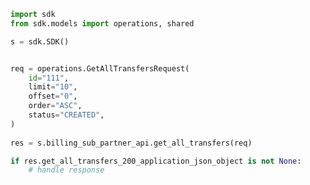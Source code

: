 <!-- Start SDK Example Usage -->
```python
import sdk
from sdk.models import operations, shared

s = sdk.SDK()


req = operations.GetAllTransfersRequest(
    id="111",
    limit="10",
    offset="0",
    order="ASC",
    status="CREATED",
)
    
res = s.billing_sub_partner_api.get_all_transfers(req)

if res.get_all_transfers_200_application_json_object is not None:
    # handle response
```
<!-- End SDK Example Usage -->